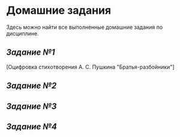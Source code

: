 # **Домашние задания**
Здесь можно найти все выполненные домашние задания по дисциплине.

## *Задание №1*
[Оцифровка стихотворения А. С. Пушкина "Братья-разбойники"]

## *Задание №2*

## *Задание №3*

## *Задание №4*
